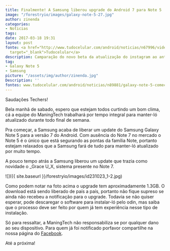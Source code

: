 ```yaml
---
title: Finalmente! A Samsung liberou upgrade do Android 7 para Note 5
image: "/forestryio/images/galaxy-note-5-27.jpg"
author: zinenda
categories:
- Noticias
tags: 
date: 2017-03-18 19:31
layout: post
fonte: <a href="http://www.tudocelular.com/android/noticias/n67996/videochamadas-no-android-via-booyah-app.html"
  target="_blank">Tudocelular</a>
description: Camparação do novo beta da atualização do instagram ao antigo beta
tag:
- Galaxy Note 5
- Samsung
picture: "/assets/img/author/zinenda.jpg"
Description: ''
fontes: www.tudocelular.com/android/noticias/n89881/galaxy-note-5-comeca-ser-atualizado-nougat.html
---
```

Saudações Techers!

Bela manhã de sabado, espero que estejam todos curtindo um bom clima, cá a equipe do ManingTech trabalhará por tempo integral para manter-ló atualizado durante todo final de semana.

Pra começar, a Samsung acaba de liberar um update do Samsung Galaxy Note 5 para a versão 7 do Android. Com ausência do Note 7 no mercado o Note 5 é o único que está segurando as pontas da família Note, portanto estejam relaxados que a Samsung fará de tudo para manter-ló atualizado por muito tempo.

A pouco tempo atrás a Samsung liberou um update que trazia como novidade o _Grace U_X, sistema presente no Note 7.

![]({{ site.baseurl }}/forestryio/images/id231023_1-2.jpg)

Como podem notar na foto acima o upgrade tem aproximadamente 1.3GB. O download está sendo liberado de país a país, portanto não fique supreso se ainda não recebeu a notificação para o upgrade. Todavia se não quiser esperar, pode descaregar o software para instalar-ló pelo odin, mas saiba que o processo deve ser feito por quem já tem experiência nesse tipo de instalação.

Só para ressaltar, a ManingTech não responsabiliza se por qualquer dano ao seu dispositivo. Para quem já foi notificado porfavor compartilhe na nossa página do [Facebook](https://fb.com/maningtech).

Até a próxima!
